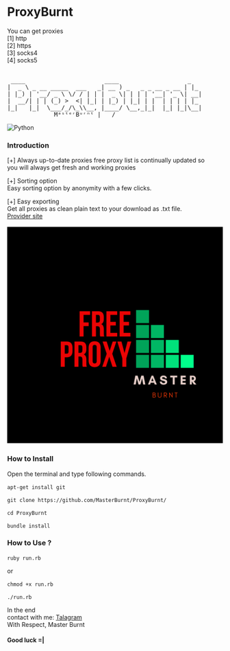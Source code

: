 # ProxyBurnt
You can get proxies
<br/>
[1] http 
<br/>
[2] https
<br/>
[3] socks4
<br/>
[4] socks5

<pre>  
 ____                      ____                   _
|  _ \ _ __ _____  ___   _| __ ) _   _ _ __ _ __ | |_
| |_) | '__/ _ \ \/ / | | |  _ \| | | | '__| '_ \| __|
|  __/| | | (_) >  <| |_| | |_) | |_| | |  | | | | |_
|_|   |_|  \___/_/\_\\__, |____/ \__,_|_|  |_| |_|\__|
             MᵃˢᵗᵉʳBᵘʳⁿᵗ |___/                                                                                       
</pre>
![Python](https://img.shields.io/badge/language-Ruby.svg)

### Introduction




[+] Always up-to-date proxies 
free proxy list is continually updated so
<br/>
you will always get fresh and working proxies

[+] Sorting option
<br/>
Easy sorting option by anonymity with a few clicks.

[+] Easy exporting
<br/>
Get all proxies as clean plain text to your download as .txt file.
<br />
<a href="https://www.proxy-list.download/">Provider site</a>
<br />
<br />
<img src="logo.png" />
<br /> 


### How to Install

Open the terminal and type following commands.

<pre><code>apt-get install git</code></pre>

<pre><code>git clone https://github.com/MasterBurnt/ProxyBurnt/</code></pre>

<pre><code>cd ProxyBurnt</code></pre>
<pre><code>bundle install</code></pre>

### How to Use ?

<pre><code>ruby run.rb</code></pre>
or
<pre><code>chmod +x run.rb</code></pre>
<pre><code>./run.rb</code></pre>

In the end
<br/>
contact with me:
<a href="https://t.me/TheBurnt">Talagram</a>
<br />
With Respect, Master Burnt
<br />
#### Good luck =|
